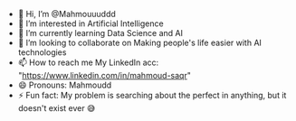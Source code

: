 - 👋 Hi, I’m @Mahmouuuddd
- 👀 I’m interested in Artificial Intelligence
- 🌱 I’m currently learning Data Science and AI
- 💞️ I’m looking to collaborate on Making people's life easier with AI technologies
- 📫 How to reach me My LinkedIn acc: "https://www.linkedin.com/in/mahmoud-saqr"
- 😄 Pronouns: Mahmoudd
- ⚡ Fun fact: My problem is searching about the perfect in anything, but it doesn't exist ever 😅

<!---
Mahmouuuddd/Mahmouuuddd is a ✨ special ✨ repository because its `README.md` (this file) appears on your GitHub profile.
You can click the Preview link to take a look at your changes.
--->
